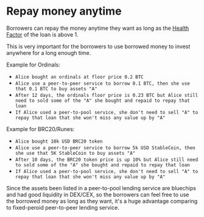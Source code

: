 # Repay money anytime

Borrowers can repay the money anytime they want as long as the [Health Factor](../../faq/what-is-health-factor.md) of the loan is above 1.

This is very important for the borrowers to use borrowed money to invest anywhere for a long enough time.

Example for Ordinals:

* `Alice bought an ordinals at floor price 0.2 BTC`
* `Alice use a peer-to-peer service to borrow 0.1 BTC, then she use that 0.1 BTC to buy assets "A"`
* `After 12 days, the ordinals floor price is 0.23 BTC but Alice still need to sold some of the "A" she bought and repaid to repay that loan`
* `If Alice used a peer-to-pool service, she don't need to sell "A" to repay that loan that she won't miss any value up by "A"`

Example for BRC20/Runes:

* `Alice bought 10k USD BRC20 token`
* `Alice use a peer-to-peer service to borrow 5k USD StableCoin, then she use that 5K StableCoin to buy assets "A"`
* `After 10 days, the BRC20 token price is up 10% but Alice still need to sold some of the "A" she bought and repaid to repay that loan`
* `If Alice used a peer-to-pool service, she don't need to sell "A" to repay that loan that she won't miss any value up by "A"`

Since the assets been listed in a peer-to-pool lending service are bluechips and had good liquidity in DEX/CEX, so the borrowers can feel free to use the borrowed money as long as they want, it's a huge advantage comparing to fixed-peroid peer-to-peer lending service.
